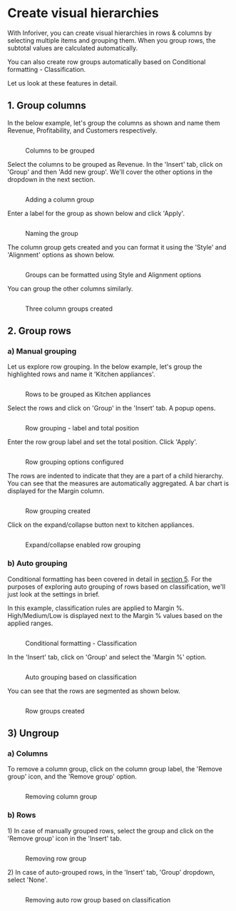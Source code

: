 # Create visual hierarchies

With Inforiver, you can create visual hierarchies in rows & columns by selecting multiple items and grouping them. When you group rows, the subtotal values are calculated automatically.

You can also create row groups automatically based on Conditional formatting - Classification.

Let us look at these features in detail.  &#x20;

## 1. Group columns

In the below example, let's group the columns as shown and name them Revenue, Profitability, and Customers respectively.

<figure><img src="../../.gitbook/assets/3.7.1 Column groups.png" alt=""><figcaption><p>Columns to be grouped</p></figcaption></figure>

Select the columns to be grouped as Revenue. In the 'Insert' tab, click on 'Group' and then 'Add new group'. We'll cover the other options in the dropdown in the next section.

<figure><img src="../../.gitbook/assets/3.7.2 Column groups.png" alt=""><figcaption><p>Adding a column group</p></figcaption></figure>

Enter a label for the group as shown below and click 'Apply'.

<figure><img src="../../.gitbook/assets/3.7.3 Column groups.png" alt=""><figcaption><p>Naming the group</p></figcaption></figure>

The column group gets created and you can format it using the 'Style' and 'Alignment' options as shown below.

<figure><img src="../../.gitbook/assets/3.7.4 Column groups.png" alt=""><figcaption><p>Groups can be formatted using Style and Alignment options</p></figcaption></figure>

You can group the other columns similarly.

<figure><img src="../../.gitbook/assets/3.7.5 Column groups.png" alt=""><figcaption><p>Three column groups created</p></figcaption></figure>

## 2. Group rows

### a) Manual grouping

Let us explore row grouping. In the below example, let's group the highlighted rows and name it 'Kitchen appliances'.

<figure><img src="../../.gitbook/assets/3.7.6 Row groups.png" alt=""><figcaption><p>Rows to be grouped as Kitchen appliances</p></figcaption></figure>

Select the rows and click on 'Group' in the 'Insert' tab. A popup opens.

<figure><img src="../../.gitbook/assets/3.7.7 Row groups.png" alt=""><figcaption><p>Row grouping - label and total position</p></figcaption></figure>

Enter the row group label and set the total position. Click 'Apply'.

<figure><img src="../../.gitbook/assets/3.7.8 Row groups.png" alt=""><figcaption><p>Row grouping options configured</p></figcaption></figure>

The rows are indented to indicate that they are a part of a child hierarchy. You can see that the measures are automatically aggregated. A bar chart is displayed for the Margin column.

<figure><img src="../../.gitbook/assets/3.7.9 Row groups.png" alt=""><figcaption><p>Row grouping created</p></figcaption></figure>

Click on the expand/collapse button next to kitchen appliances.&#x20;

<figure><img src="../../.gitbook/assets/3.7.10 Row groups.png" alt=""><figcaption><p>Expand/collapse enabled row grouping</p></figcaption></figure>

### b) Auto grouping

Conditional formatting has been covered in detail in [section 5](../5.-conditional-formatting.md). For the purposes of exploring auto grouping of rows based on classification, we'll just look at the settings in brief.

In this example, classification rules are applied to Margin %. High/Medium/Low is displayed next to the Margin % values based on the applied ranges.

<figure><img src="../../.gitbook/assets/3.7.11 Auto Row groups.png" alt=""><figcaption><p>Conditional formatting - Classification</p></figcaption></figure>

In the 'Insert' tab, click on 'Group' and select the 'Margin %' option.

<figure><img src="../../.gitbook/assets/3.7.12 Auto Row groups.png" alt=""><figcaption><p>Auto grouping based on classification</p></figcaption></figure>

You can see that the rows are segmented as shown below.

<figure><img src="../../.gitbook/assets/3.7.13 Auto Row groups.png" alt=""><figcaption><p>Row groups created</p></figcaption></figure>

## 3) Ungroup&#x20;

### a) Columns

To remove a column group, click on the column group label, the 'Remove group' icon, and the 'Remove group' option.

<figure><img src="../../.gitbook/assets/3.7.16 Remove column groups.png" alt=""><figcaption><p>Removing column group</p></figcaption></figure>

### b) Rows&#x20;

1\) In case of manually grouped rows, select the group and click on the 'Remove group' icon in the 'Insert' tab.&#x20;

<figure><img src="../../.gitbook/assets/3.7.14 Remove Row groups.png" alt=""><figcaption><p>Removing row group</p></figcaption></figure>

2\) In case of auto-grouped rows, in the 'Insert' tab, 'Group' dropdown, select 'None'.

<figure><img src="../../.gitbook/assets/3.7.15 Remove auto row groups.png" alt=""><figcaption><p>Removing auto row group based on classification</p></figcaption></figure>

